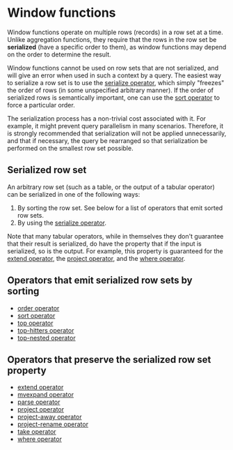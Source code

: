 # Window functions

Window functions operate on multiple rows (records) in a row set at a time.
Unlike aggregation functions, they require that the rows in the row set
be **serialized** (have a specific order to them), as window functions may depend
on the order to determine the result.

Window functions cannot be used on row sets that are not serialized, and will give
an error when used in such a context by a query. The easiest way to serialize
a row set is to use the [serialize operator](./serializeoperator.md),
which simply "freezes" the order of rows (in some unspecified arbitrary manner).
If the order of serialized rows is semantically important, one can use the
[sort operator](./sortoperator.md) to force a particular order.

The serialization process has a non-trivial cost associated with it. For example,
it might prevent query parallelism in many scenarios. Therefore,
it is strongly recommended that serialization will not be applied unnecessarily,
and that if necessary, the query be rearranged so that serialization be performed
on the smallest row set possible.

## Serialized row set

An arbitrary row set (such as a table, or the output of a tabular operator) can
be serialized in one of the following ways:

1. By sorting the row set. See below for a list of operators that emit sorted
   row sets.
2. By using the [serialize operator](./serializeoperator.md).

Note that many tabular operators, while in themselves they don't guarantee that
their result is serialized, do have the property that if the input is serialized, so
is the output. For example, this property is guaranteed for the [extend operator](./extendoperator.md),
the [project operator](./projectoperator.md), and the
[where operator](./whereoperator.md).

## Operators that emit serialized row sets by sorting

* [order operator](./orderoperator.md)
* [sort operator](./sortoperator.md)
* [top operator](./topoperator.md)
* [top-hitters operator](./tophittersoperator.md)
* [top-nested operator](./topnestedoperator.md)

## Operators that preserve the serialized row set property

* [extend operator](./extendoperator.md)
* [mvexpand operator](./mvexpandoperator.md)
* [parse operator](./parseoperator.md)
* [project operator](./projectoperator.md)
* [project-away operator](./projectawayoperator.md)
* [project-rename operator](./projectrenameoperator.md)
* [take operator](./takeoperator.md)
* [where operator](./whereoperator.md)


